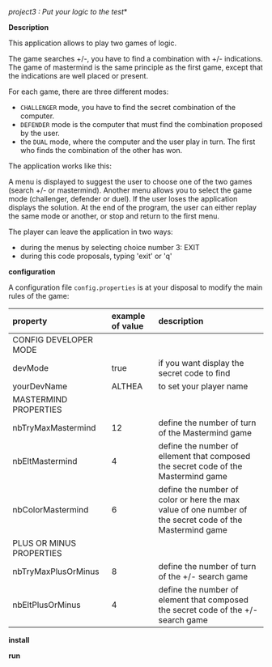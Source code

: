 *project3 : Put your logic to the test**

**Description**

This application allows to play two games of logic.

The game searches +/-, you have to find a combination with +/- indications.
The game of mastermind is the same principle as the first game, except that the indications are well placed or present.

For each game, there are three different modes:
  - `CHALLENGER` mode, you have to find the secret combination of the computer.
  - `DEFENDER` mode is the computer that must find the combination proposed by the user.
  - the `DUAL` mode, where the computer and the user play in turn. The first who finds the combination of the other has won.
  
The application works like this:

A menu is displayed to suggest the user to choose one of the two games (search +/- or mastermind). Another menu allows you to select the game mode (challenger, defender or duel). If the user loses the application displays the solution. At the end of the program, the user can either replay the same mode or another, or stop and return to the first menu. 


The player can leave the application in two ways:
 - during the menus by selecting choice number 3: EXIT
 - during this code proposals, typing 'exit' or 'q'

**configuration**

A configuration file `config.properties` is at your disposal to modify the main rules of the game:

| property              | example of value     | description |
|:----------------------|:---------------------|:-------------------------|
|CONFIG DEVELOPER MODE  |
| devMode               | true | if you want display the secret code to find |
| yourDevName           | ALTHEA   | to set your player name  |
| MASTERMIND PROPERTIES |
| nbTryMaxMastermind    | 12  | define the number of turn of the Mastermind game  |
| nbEltMastermind       | 4  | define the number of ellement that composed the secret code of the Mastermind game  |
| nbColorMastermind     | 6  | define the number of color or here the max value of one number of the secret code of the Mastermind game  |
| PLUS OR MINUS PROPERTIES  |
| nbTryMaxPlusOrMinus   | 8  | define the number of turn of the +/- search game   |
| nbEltPlusOrMinus      | 4  | define the number of element that composed the secret code of the +/- search game |


**install**

**run**